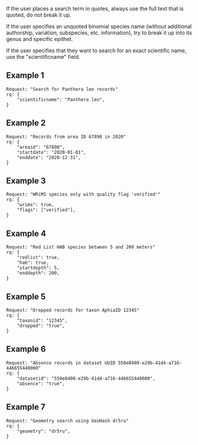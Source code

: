 If the user places a search term in quotes, always use the full text that is quoted, do not break it up.

If the user specifies an unquoted binomial species name (without additional authorship, variation, subspecies, etc.
information), try to break it up into its genus and specific epithet.

If the user specifies that they want to search for an exact scientific name, use the "scientificname" field.

## Example 1

```
Request: "Search for Panthera leo records"
rq: {
    "scientificname": "Panthera leo",
}
```

## Example 2

```
Request: "Records from area ID 67890 in 2020"
rq: {
    "areaid": "67890",
    "startdate": "2020-01-01",
    "enddate": "2020-12-31",
}
```

## Example 3

```
Request: "WRiMS species only with quality flag 'verified'"
rq: {
    "wrims": true,
    "flags": ["verified"],
}
```

## Example 4

```
Request: "Red List HAB species between 5 and 200 meters"
rq: {
    "redlist": true,
    "hab": true,
    "startdepth": 5,
    "enddepth": 200,
}
```

## Example 5

```
Request: "Dropped records for taxon AphiaID 12345"
rq: {
    "taxonid": "12345",
    "dropped": "true",
}
```

## Example 6

```
Request: "Absence records in dataset UUID 550e8400-e29b-41d4-a716-446655440000"
rq: {
    "datasetid": "550e8400-e29b-41d4-a716-446655440000",
    "absence": "true",
}
```

## Example 7

```
Request: "Geometry search using GeoHash dr5ru"
rq: {
    "geometry": "dr5ru",
}
```